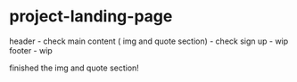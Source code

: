 # project-landing-page
header - check
main content ( img and quote section) - check
sign up - wip
footer - wip

finished the img and quote section!